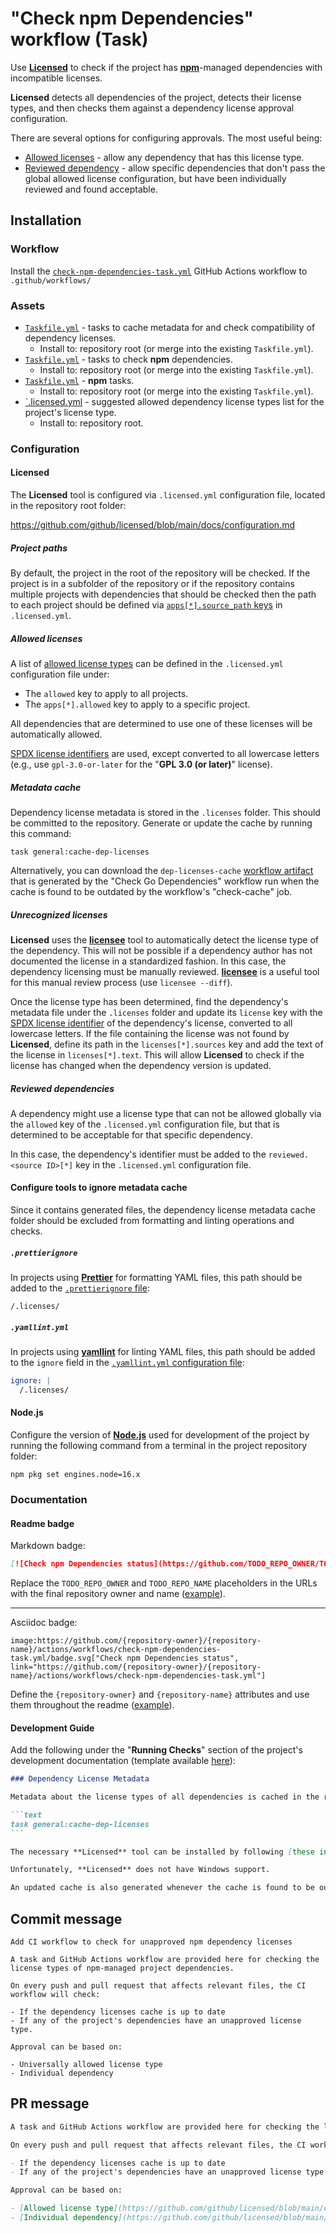# "Check npm Dependencies" workflow (Task)

Use [**Licensed**](https://github.com/github/licensed) to check if the project has [**npm**](https://www.npmjs.com/)-managed dependencies with incompatible licenses.

**Licensed** detects all dependencies of the project, detects their license types, and then checks them against a dependency license approval configuration.

There are several options for configuring approvals. The most useful being:

- [Allowed licenses](https://github.com/github/licensed/blob/main/docs/configuration/allowed_licenses.md) - allow any dependency that has this license type.
- [Reviewed dependency](https://github.com/github/licensed/blob/main/docs/configuration/reviewing_dependencies.md) - allow specific dependencies that don't pass the global allowed license configuration, but have been individually reviewed and found acceptable.

## Installation

### Workflow

Install the [`check-npm-dependencies-task.yml`](check-npm-dependencies-task.yml) GitHub Actions workflow to `.github/workflows/`

### Assets

- [`Taskfile.yml`](assets/check-dependencies-task/Taskfile.yml) - tasks to cache metadata for and check compatibility of dependency licenses.
  - Install to: repository root (or merge into the existing `Taskfile.yml`).
- [`Taskfile.yml`](assets/check-npm-dependencies-task/Taskfile.yml) - tasks to check **npm** dependencies.
  - Install to: repository root (or merge into the existing `Taskfile.yml`).
- [`Taskfile.yml`](assets/npm-task/Taskfile.yml) - **npm** tasks.
  - Install to: repository root (or merge into the existing `Taskfile.yml`).
- [`.licensed.yml](assets/check-dependencies) - suggested allowed dependency license types list for the project's license type.
  - Install to: repository root.

### Configuration

#### Licensed

The **Licensed** tool is configured via `.licensed.yml` configuration file, located in the repository root folder:

https://github.com/github/licensed/blob/main/docs/configuration.md

##### Project paths

By default, the project in the root of the repository will be checked. If the project is in a subfolder of the repository or if the repository contains multiple projects with dependencies that should be checked then the path to each project should be defined via [`apps[*].source_path` keys](https://github.com/github/licensed/blob/main/docs/configuration/application_source.md#application-source-path) in `.licensed.yml`.

##### Allowed licenses

A list of [allowed license types](https://github.com/github/licensed/blob/main/docs/configuration/allowed_licenses.md) can be defined in the `.licensed.yml` configuration file under:

- The `allowed` key to apply to all projects.
- The `apps[*].allowed` key to apply to a specific project.

All dependencies that are determined to use one of these licenses will be automatically allowed.

[SPDX license identifiers](https://spdx.org/licenses/) are used, except converted to all lowercase letters (e.g., use `gpl-3.0-or-later` for the "**GPL 3.0 (or later)**" license).

##### Metadata cache

Dependency license metadata is stored in the `.licenses` folder. This should be committed to the repository. Generate or update the cache by running this command:

```text
task general:cache-dep-licenses
```

Alternatively, you can download the `dep-licenses-cache` [workflow artifact](https://docs.github.com/actions/managing-workflow-runs/downloading-workflow-artifacts) that is generated by the "Check Go Dependencies" workflow run when the cache is found to be outdated by the workflow's "check-cache" job.

##### Unrecognized licenses

**Licensed** uses the [**licensee**](https://github.com/licensee/licensee) tool to automatically detect the license type of the dependency. This will not be possible if a dependency author has not documented the license in a standardized fashion. In this case, the dependency licensing must be manually reviewed. [**licensee**](https://github.com/licensee/licensee) is a useful tool for this manual review process (use `licensee --diff`).

Once the license type has been determined, find the dependency's metadata file under the `.licenses` folder and update its `license` key with the [SPDX license identifier](https://spdx.org/licenses/) of the dependency's license, converted to all lowercase letters. If the file containing the license was not found by **Licensed**, define its path in the `licenses[*].sources` key and add the text of the license in `licenses[*].text`. This will allow **Licensed** to check if the license has changed when the dependency version is updated.

##### Reviewed dependencies

A dependency might use a license type that can not be allowed globally via the `allowed` key of the `.licensed.yml` configuration file, but that is determined to be acceptable for that specific dependency.

In this case, the dependency's identifier must be added to the `reviewed.<source ID>[*]` key in the `.licensed.yml` configuration file.

#### Configure tools to ignore metadata cache

Since it contains generated files, the dependency license metadata cache folder should be excluded from formatting and linting operations and checks.

##### `.prettierignore`

In projects using [**Prettier**](https://prettier.io/) for formatting YAML files, this path should be added to the [`.prettierignore` file](https://prettier.io/docs/en/ignore.html#ignoring-files-prettierignore):

```gitignore
/.licenses/
```

##### `.yamllint.yml`

In projects using [**yamllint**](https://prettier.io/) for linting YAML files, this path should be added to the `ignore` field in the [`.yamllint.yml` configuration file](https://yamllint.readthedocs.io/en/stable/configuration.html):

```yaml
ignore: |
  /.licenses/
```

#### Node.js

Configure the version of [**Node.js**](https://nodejs.org) used for development of the project by running the following command from a terminal in the project repository folder:

```text
npm pkg set engines.node=16.x
```

### Documentation

#### Readme badge

Markdown badge:

```markdown
[![Check npm Dependencies status](https://github.com/TODO_REPO_OWNER/TODO_REPO_NAME/actions/workflows/check-npm-dependencies-task.yml/badge.svg)](https://github.com/TODO_REPO_OWNER/TODO_REPO_NAME/actions/workflows/check-npm-dependencies-task.yml)
```

Replace the `TODO_REPO_OWNER` and `TODO_REPO_NAME` placeholders in the URLs with the final repository owner and name ([example](https://raw.githubusercontent.com/arduino-libraries/ArduinoIoTCloud/master/README.md)).

---

Asciidoc badge:

```adoc
image:https://github.com/{repository-owner}/{repository-name}/actions/workflows/check-npm-dependencies-task.yml/badge.svg["Check npm Dependencies status", link="https://github.com/{repository-owner}/{repository-name}/actions/workflows/check-npm-dependencies-task.yml"]
```

Define the `{repository-owner}` and `{repository-name}` attributes and use them throughout the readme ([example](https://raw.githubusercontent.com/arduino-libraries/WiFiNINA/master/README.adoc)).

#### Development Guide

Add the following under the "**Running Checks**" section of the project's development documentation (template available [here](../documentation-templates/contributor-guide/task/development.md)):

````markdown
### Dependency License Metadata

Metadata about the license types of all dependencies is cached in the repository. To update this cache, run the following command from the repository root folder:

```text
task general:cache-dep-licenses
```

The necessary **Licensed** tool can be installed by following [these instructions](https://github.com/github/licensed#as-an-executable).

Unfortunately, **Licensed** does not have Windows support.

An updated cache is also generated whenever the cache is found to be outdated by the "**Check npm Dependencies**" CI workflow and made available for download via the `dep-licenses-cache` [workflow artifact](https://docs.github.com/actions/managing-workflow-runs/downloading-workflow-artifacts).
````

## Commit message

```
Add CI workflow to check for unapproved npm dependency licenses

A task and GitHub Actions workflow are provided here for checking the license types of npm-managed project dependencies.

On every push and pull request that affects relevant files, the CI workflow will check:

- If the dependency licenses cache is up to date
- If any of the project's dependencies have an unapproved license type.

Approval can be based on:

- Universally allowed license type
- Individual dependency
```

## PR message

```markdown
A task and GitHub Actions workflow are provided here for checking the license types of [**npm**](https://www.npmjs.com/)-managed project dependencies.

On every push and pull request that affects relevant files, the CI workflow will use [**Licensed**](https://github.com/github/licensed) to check:

- If the dependency licenses cache is up to date
- If any of the project's dependencies have an unapproved license type.

Approval can be based on:

- [Allowed license type](https://github.com/github/licensed/blob/main/docs/configuration/allowed_licenses.md)
- [Individual dependency](https://github.com/github/licensed/blob/main/docs/configuration/reviewing_dependencies.md)
```
